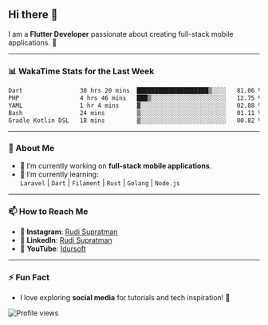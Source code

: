 ## Hi there 👋

I am a **Flutter Developer** passionate about creating full-stack mobile applications. 🚀

---

### 📊 WakaTime Stats for the Last Week
<!--START_SECTION:waka-->

```txt
Dart                30 hrs 20 mins  ████████████████████▒░░░░   81.06 %
PHP                 4 hrs 46 mins   ███▒░░░░░░░░░░░░░░░░░░░░░   12.75 %
YAML                1 hr 4 mins     ▓░░░░░░░░░░░░░░░░░░░░░░░░   02.88 %
Bash                24 mins         ▒░░░░░░░░░░░░░░░░░░░░░░░░   01.11 %
Gradle Kotlin DSL   18 mins         ▒░░░░░░░░░░░░░░░░░░░░░░░░   00.82 %
```

<!--END_SECTION:waka-->

---

### 🌱 About Me
- 🔭 I’m currently working on **full-stack mobile applications**.
- 🌱 I’m currently learning:  
  `Laravel` | `Dart` | `Filament` | `Rust` | `Golang` | `Node.js`

---

### 📫 How to Reach Me
- 💬 **Instagram**: [Rudi Supratman](https://www.instagram.com/rudisupratman97)  
- 💼 **LinkedIn**: [Rudi Supratman](https://www.linkedin.com/in/rudi-supratman-324233281)  
- 🎥 **YouTube**: [Idursoft](https://www.youtube.com/@adde5863)

---

### ⚡ Fun Fact
- I love exploring **social media** for tutorials and tech inspiration! 🎥

![Profile views](https://komarev.com/ghpvc/?username=idurgit&color=green)
